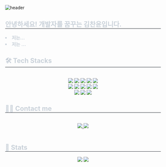 ![header](https://capsule-render.vercel.app/api?type=slice&color=auto&height=200&text=Hello&fontAlign=70&rotate=13&fontAlignY=25&desc=Chanyun's%30Profile&descAlign=60&descAlignY=44)
<div align= "center">
    </div>
    <div style="text-align: left;"> 
    <h2 style="border-bottom: 1px solid #21262d; color: #c9d1d9;"> 안녕하세요! 개발자를 꿈꾸는 김찬윤입니다. </h2>  
    <div style="font-weight: 700; font-size: 15px; text-align: left; color: #c9d1d9;"> <li> 저는...</li><li> 저는 ... </div> 
    </div>
    <div style="text-align: left;">
    <h2 style="border-bottom: 1px solid #21262d; color: #c9d1d9;"> 🛠️ Tech Stacks </h2> <br> 
    <div  align= "center"> <img src="https://img.shields.io/badge/Apache Tomcat-F8DC75?style=for-the-badge&logo=Apache Tomcat&logoColor=white">
          <img src="https://img.shields.io/badge/Bootstrap-7952B3?style=for-the-badge&logo=Bootstrap&logoColor=white">
          <img src="https://img.shields.io/badge/CSS3-1572B6?style=for-the-badge&logo=CSS3&logoColor=white">
          <img src="https://img.shields.io/badge/Github-181717?style=for-the-badge&logo=Github&logoColor=white">
          <img src="https://img.shields.io/badge/HTML5-E34F26?style=for-the-badge&logo=HTML5&logoColor=white">
          <br/><img src="https://img.shields.io/badge/jQuery-0769AD?style=for-the-badge&logo=jQuery&logoColor=white">
          <img src="https://img.shields.io/badge/Java-007396?style=for-the-badge&logo=Java&logoColor=white">
          <img src="https://img.shields.io/badge/Javascript-F7DF1E?style=for-the-badge&logo=Javascript&logoColor=white">
          <img src="https://img.shields.io/badge/MySQL-4479A1?style=for-the-badge&logo=MySQL&logoColor=white">
          <img src="https://img.shields.io/badge/Oracle-F80000?style=for-the-badge&logo=Oracle&logoColor=white">
          <br/><img src="https://img.shields.io/badge/Notion-000000?style=for-the-badge&logo=Notion&logoColor=white">
          <img src="https://img.shields.io/badge/Spring-6DB33F?style=for-the-badge&logo=Spring&logoColor=white">
          <img src="https://img.shields.io/badge/Spring Boot-6DB33F?style=for-the-badge&logo=Spring Boot&logoColor=white">
          </div>
    </div>
    <div style="text-align: left;">
    <h2 style="border-bottom: 1px solid #21262d; color: #c9d1d9;"> 🧑‍💻 Contact me </h2> <br> 
    <div align= "center"> <a href=cksdbs1515@gmail.com> <img src="https://img.shields.io/badge/Notion-000000?style=for-the-badge&logo=Notion&logoColor=white&link=cksdbs1515@gmail.com"> </a>
         <a href=mailto:cksdbs1515@gmail.com> <img src="https://img.shields.io/badge/Gmail-EA4335?style=for-the-badge&logo=Gmail&logoColor=white&link=mailto:cksdbs1515@gmail.com"> </a>
          </div>  <br> 
    <div align= "center">  </div> 
    </div>
    <div style="text-align: left;"> 
    <h2 style="border-bottom: 1px solid #21262d; color: #c9d1d9;"> 🏅 Stats </h2> <div align= "center"> <img src="https://github-readme-stats.vercel.app/api?username=chanyun95&bg_color=180,00000000,00000000&title_color=ffffff&text_color=ffffff"
         /> <img src="https://github-readme-stats.vercel.app/api/top-langs/?username=chanyun95&layout=compact&bg_color=180,00000000,00000000&title_color=ffffff&text_color=ffffff"
           /> </div> 
    </div>
    
